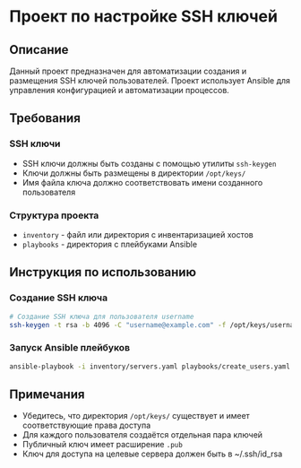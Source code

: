 # Проект по настройке SSH ключей

## Описание
Данный проект предназначен для автоматизации создания и размещения SSH ключей пользователей. Проект использует Ansible для управления конфигурацией и автоматизации процессов.

## Требования

### SSH ключи
- SSH ключи должны быть созданы с помощью утилиты `ssh-keygen`
- Ключи должны быть размещены в директории `/opt/keys/`
- Имя файла ключа должно соответствовать имени созданного пользователя

### Структура проекта
- `inventory` - файл или директория с инвентаризацией хостов
- `playbooks` - директория с плейбуками Ansible

## Инструкция по использованию

### Создание SSH ключа
```bash
# Создание SSH ключа для пользователя username
ssh-keygen -t rsa -b 4096 -C "username@example.com" -f /opt/keys/username
```

### Запуск Ansible плейбуков
```bash
ansible-playbook -i inventory/servers.yaml playbooks/create_users.yaml --private-key ~/.ssh/id_rsa
```

## Примечания
- Убедитесь, что директория `/opt/keys/` существует и имеет соответствующие права доступа
- Для каждого пользователя создаётся отдельная пара ключей
- Публичный ключ имеет расширение `.pub`
- Ключ для доступа на целевые сервера должен быть в ~/.ssh/id_rsa